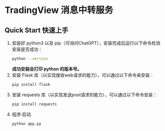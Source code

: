 # TradingView 消息中转服务

## Quick Start 快速上手

1. 安装好 python3 以及 pip（可询问ChatGPT），安装完成后运行以下命令检测安装是否成功：
    ```bash
    python --version
    ```
    **成功安装会打印 python 的版本号。**
2. 安装 Flask 库（以实现接收web请求的能力），可以通过以下命令来安装：
    ```bash
    pip install flask
    ```
3. 安装 requests 库（以实现发送post请求的能力），可以通过以下命令安装：
    ```bash
    pip install requests
    ```
4. 程序·启动
    ```bash
    python app.py
    ```

